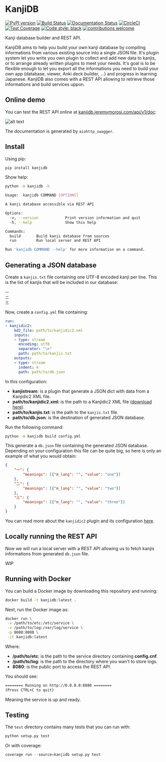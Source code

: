 # KanjiDB

[![PyPI version](https://badge.fury.io/py/kanjidb.svg)](https://badge.fury.io/py/kanjidb)
[![Build Status](https://travis-ci.org/Nauja/kanjidb.png?branch=master)](https://travis-ci.org/Nauja/kanjidb)
[![Documentation Status](https://readthedocs.org/projects/kanjidb/badge/?version=latest)](https://kanjidb.readthedocs.io/en/latest/?badge=latest)
[![CircleCI](https://circleci.com/gh/Nauja/kanjidb/tree/circleci-project-setup.svg?style=svg)](https://circleci.com/gh/Nauja/kanjidb/tree/circleci-project-setup)
[![Test Coverage](https://codeclimate.com/github/Nauja/kanjidb/badges/coverage.svg)](https://codeclimate.com/github/Nauja/kanjidb/coverage)
[![Code style: black](https://img.shields.io/badge/code%20style-black-000000.svg)](https://github.com/psf/black)
[![contributions welcome](https://img.shields.io/badge/contributions-welcome-brightgreen.svg?style=flat)](https://github.com/Nauja/kanjidb/issues)

Kanji database builder and REST API.

KanjiDB aims to help you build your own kanji database by compiling
informations from various existing source into a single JSON file.
It's plugin system let you write you own plugin to collect and add new data to kanjis,
or to arrange already written plugins to meet your needs. It's goal
is to be flexible enough to let you export all the informations you
need to build your own app (database, viewer, Anki deck builder, ...) and
progress in learning Japanese. KanjiDB also comes with a REST API allowing to
retrieve those informations and build services uppon.

## Online demo

You can test the REST API online at [kanjidb.jeremymorosi.com/api/v1/doc](http://kanjidb.jeremymorosi.com/api/v1/doc):

![alt text](http://cdn.jeremymorosi.com/kanjidb/swagger_preview.png "Preview")

The documentation is generated by `aiohttp_swagger`.

## Install

Using pip:

```bash
pip install kanjidb
```

Show help:

```bash
python -m kanjidb -h

Usage:  kanjidb COMMAND [OPTIONS]

A kanji database accessible via REST API

Options:
  -v, --version            Print version information and quit
  -h, --help               Show this help

Commands:
  build       Build kanji database from sources
  run         Run local server and REST API

Run 'kanjidb COMMAND --help' for more information on a command.

```

## Generating a JSON database

Create a `kanjis.txt` file containing one UTF-8 encoded kanji per line. This is the list of kanjis
that will be included in our database:

```
一
二
三
```

Now, create a `config.yml` file containing:

```yaml
run:
- kanjidic2:
    kd2_file: path/to/kanjidic2.xml
    inputs:
    - type: stream
      encoding: utf8
      separator: "\n"
      path: path/to/kanjis.txt
    outputs:
    - type: stream
      indent: 4
      path: path/to/db.json
```

In this configuration:
  * **kanjistream**: is a plugin that generate a JSON dict with data from a Kanjidic2 XML file.
  * **path/to/kanjidic2.xml**: is the path to a Kanjidic2 XML file ([download here](http://www.edrdg.org/wiki/index.php/KANJIDIC_Project)).
  * **path/to/kanjis.txt**: is the path to the `kanjis.txt` file.
  * **path/to/db.json**: is the destination of generated JSON database.

Run the following command:

```bash
python -m kanjidb build config.yml
```

This generate a `db.json` file containing the generated JSON database.
Depending on your configuration this file can be quite big, so here is only an example of what you
would obtain:

```json
{
    "一": {
        "meanings": [{"m_lang": "", "value": "one"}]
    },
    "二": {
        "meanings": [{"m_lang": "", "value": "two"}]
    },
    "三": {
        "meanings": [{"m_lang": "", "value": "three"}]
    }
}
```

You can read more about the `kanjidic2` plugin and its configuration [here](https://kanjidb.readthedocs.io/en/latest/plugins.html#kanjidic2).

## Locally running the REST API

Now we will run a local server with a REST API allowing us to fetch kanjis informations
from generated `db.json` file.

WIP

## Running with Docker

You can build a Docker image by downloading this repository and running:

```bash
docker build -t kanjidb:latest .
```

Next, run the Docker image as:

```bash
docker run \
 -v /path/to/etc:/etc/service \
 -v /path/to/log:/var/log/service \
 -p 8080:8080 \
 -it kanjidb:latest
```

Where:
  * **/path/to/etc**: is the path to the service directory containing **config.cnf**.
  * **/path/to/log**: is the path to the directory where you wan't to store logs.
  * **8080**: is the public port to access the REST API.

You should see:

```bash
======== Running on http://0.0.0.0:8080 ========
(Press CTRL+C to quit)

```

Meaning the service is up and ready.

## Testing

The `test` directory contains many tests that you can run with:

```python
python setup.py test
```

Or with coverage:

```python
coverage run --source=kanjidb setup.py test
```
